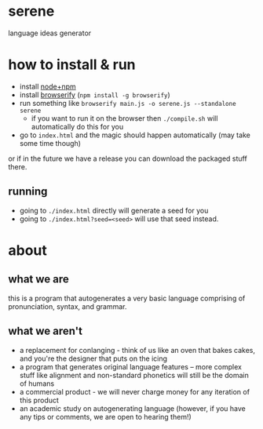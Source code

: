 # serene

language ideas generator

# how to install & run

- install [node+npm](https://nodejs.org/en/)
- install [browserify](http://browserify.org/) (`npm install -g browserify`)
- run something like `browserify main.js -o serene.js --standalone serene`
  - if you want to run it on the browser then `./compile.sh` will automatically do this for you
- go to `index.html` and the magic should happen automatically (may take some time though)

or if in the future we have a release you can download the packaged stuff there.

## running

- going to `./index.html` directly will generate a seed for you
- going to `./index.html?seed=<seed>` will use that seed instead.

# about

## what we are

this is a program that autogenerates a very basic language comprising of pronunciation, syntax, and grammar.

## what we aren't

- a replacement for conlanging - think of us like an oven that bakes cakes, and you're the designer that puts on the icing
- a program that generates original language features – more complex stuff like alignment and non-standard phonetics will still be the domain of humans
- a commercial product - we will never charge money for any iteration of this product
- an academic study on autogenerating language (however, if you have any tips or comments, we are open to hearing them!)
